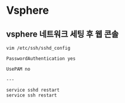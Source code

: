 # Vsphere
## vsphere 네트워크 세팅 후 웹 콘솔 
```
vim /etc/ssh/sshd_config

PasswordAuthentication yes

UsePAM no

---

service sshd restart
service ssh restart
```